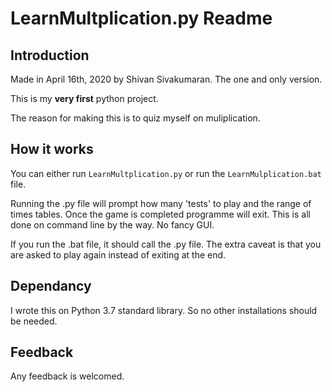 # LearnMultplication.py Readme
## Introduction
Made in April 16th, 2020 by Shivan Sivakumaran. The one and only version.

This is my <b>very first</b> python project.

The reason for making this is to quiz myself on muliplication.
## How it works
You can either run `LearnMultplication.py` or run the `LearnMulplication.bat` file.

Running the .py file will prompt how many 'tests' to play and the range of times tables. Once the game is completed programme will exit. This is all done on command line by the way. No fancy GUI.

If you run the .bat file, it should call the .py file. The extra caveat is that you are asked to play again instead of exiting at the end.
## Dependancy
I wrote this on Python 3.7 standard library. So no other installations should be needed.
## Feedback
Any feedback is welcomed.

